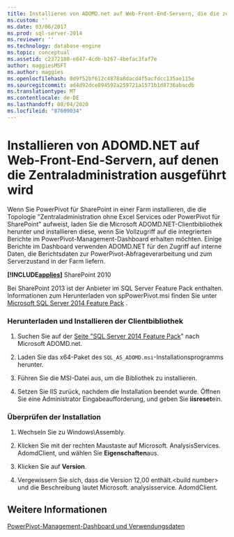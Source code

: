 ```yaml
---
title: Installieren von ADOMD.net auf Web-Front-End-Servern, die die zentral Administration ausführen | Microsoft-Dokumentation
ms.custom: ''
ms.date: 03/06/2017
ms.prod: sql-server-2014
ms.reviewer: ''
ms.technology: database-engine
ms.topic: conceptual
ms.assetid: c2372180-e847-4cdb-b267-4befac3faf7e
author: maggiesMSFT
ms.author: maggies
ms.openlocfilehash: 0d9f52bf612c4878a8dacd4f5acfdcc135ae115e
ms.sourcegitcommit: ad4d92dce894592a259721a1571b1d8736abacdb
ms.translationtype: MT
ms.contentlocale: de-DE
ms.lasthandoff: 08/04/2020
ms.locfileid: "87609034"
---
```

# <a name="install-adomdnet-on-web-front-end-servers-running-central-administration"></a>Installieren von ADOMD.NET auf Web-Front-End-Servern, auf denen die Zentraladministration ausgeführt wird
  Wenn Sie PowerPivot für SharePoint in einer Farm installieren, die die Topologie "Zentraladministration ohne Excel Services oder PowerPivot für SharePoint" aufweist, laden Sie die Microsoft ADOMD.NET-Clientbibliothek herunter und installieren diese, wenn Sie Vollzugriff auf die integrierten Berichte im PowerPivot-Management-Dashboard erhalten möchten. Einige Berichte im Dashboard verwenden ADOMD.NET für den Zugriff auf interne Daten, die Berichtsdaten zur PowerPivot-Abfrageverarbeitung und zum Serverzustand in der Farm liefern.  
  
 **[!INCLUDE[applies](../../includes/applies-md.md)]** SharePoint 2010  
  
 Bei SharePoint 2013 ist der Anbieter im SQL Server Feature Pack enthalten. Informationen zum Herunterladen von spPowerPivot.msi finden Sie unter [Microsoft SQL Server 2014 Feature Pack](https://www.microsoft.com/download/details.aspx?id=35577) .  
  
### <a name="download-and-install-the-client-library"></a>Herunterladen und Installieren der Clientbibliothek  
  
1.  Suchen Sie auf der [Seite "SQL Server 2014 Feature Pack](https://go.microsoft.com/fwlink/?LinkID=296473)" nach Microsoft ADOMD.net.  
  
2.  Laden Sie das x64-Paket des `SQL_AS_ADOMD.msi`-Installationsprogramms herunter.  
  
3.  Führen Sie die MSI-Datei aus, um die Bibliothek zu installieren.  
  
4.  Setzen Sie IIS zurück, nachdem die Installation beendet wurde. Öffnen Sie eine Administrator Eingabeaufforderung, und geben Sie **iisreset**ein.  
  
### <a name="verify-installation"></a>Überprüfen der Installation  
  
1.  Wechseln Sie zu Windows\Assembly.  
  
2.  Klicken Sie mit der rechten Maustaste auf Microsoft. AnalysisServices. AdomdClient, und wählen Sie **Eigenschaften**aus.  
  
3.  Klicken Sie auf **Version**.  
  
4.  Vergewissern Sie sich, dass die Version 12,00 enthält.\<build number> und die Beschreibung lautet Microsoft. analysisservice. AdomdClient.  
  
## <a name="see-also"></a>Weitere Informationen  
 [PowerPivot-Management-Dashboard und Verwendungsdaten](https://docs.microsoft.com/analysis-services/power-pivot-sharepoint/power-pivot-management-dashboard-and-usage-data)  
  
  
